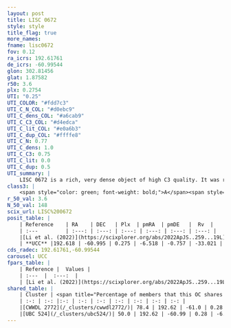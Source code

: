 ```yaml
---
layout: post
title: LISC 0672
style: style
title_flag: true
more_names: 
fname: lisc0672
fov: 0.12
ra_icrs: 192.61761
de_icrs: -60.99544
glon: 302.81456
glat: 1.87582
r50: 3.6
plx: 0.2754
UTI: "0.25"
UTI_COLOR: "#fdd7c3"
UTI_C_N_COL: "#d0ebc9"
UTI_C_dens_COL: "#a6cab9"
UTI_C_C3_COL: "#d4edca"
UTI_C_lit_COL: "#e0a6b3"
UTI_C_dup_COL: "#ffffe8"
UTI_C_N: 0.77
UTI_C_dens: 1.0
UTI_C_C3: 0.75
UTI_C_lit: 0.0
UTI_C_dup: 0.5
UTI_summary: |
    LISC 0672 is a rich, very dense object of high C3 quality. It was recently reported in the literature.<br><br>This is likely a unique object, which shares a moderate percentage of members with at least one previously reported entry.
class3: |
    <span style="color: green; font-weight: bold;">A</span><span style="color: #FFC300; font-weight: bold;">B</span>
r_50_val: 3.6
N_50_val: 148
scix_url: LISC%200672
posit_table: |
    | Reference    | RA    | DEC   | Plx  | pmRA  | pmDE   |  Rv  |
    | :---         | :---: | :---: | :---: | :---: | :---: | :---: |
    |[Li et al. (2022)](https://scixplorer.org/abs/2022ApJS..259...19L) | 192.65 | -60.993 | 0.274 | -6.418 | -0.722 | -- |
    | **UCC** |192.618 | -60.995 | 0.275 | -6.518 | -0.757 | -33.021 | 
cds_radec: 192.61761,-60.99544
carousel: UCC
fpars_table: |
    | Reference |  Values |
    | :---  |  :---:  |
    | [Li et al. (2022)](https://scixplorer.org/abs/2022ApJS..259...19L) | `E(V-I)=0.7, m-M=11.4, Age=1.8, Z=0.0001, fbin=0.4` |
shared_table: |
    | Cluster | <span title="Percentage of members that this OC shares with the ones listed">%</span>   | RA   | DEC   | Plx   | pmRA  | pmDE  | Rv | UTI |
    | :-: | :-: |:-: | :-: | :-: | :-: | :-: | :-: | :-: |
    |[CWWDL 2772](/_clusters/cwwdl2772/)| 78.4 | 192.62 | -61.0 | 0.28 | -6.52 | -0.76 | -31.33 |0.0 |
    |[UBC 524](/_clusters/ubc524/)| 50.0 | 192.62 | -60.99 | 0.28 | -6.56 | -0.79 | -25.76 |0.82 |
---
```

